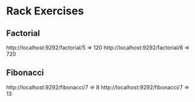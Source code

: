 # Rack Exercises

## Factorial

http://localhost:9292/factorial/5 => 120
http://localhost:9292/factorial/6 => 720

## Fibonacci

http://localhost:9292/fibonacci/7 => 8
http://localhost:9292/fibonacci/7 => 13

